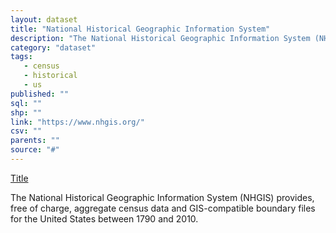 ```yaml
---
layout: dataset
title: "National Historical Geographic Information System"
description: "The National Historical Geographic Information System (NHGIS) provides, free of charge, aggregate census data and GIS-compatible boundary files for the United States between 1790 and 2010."
category: "dataset"
tags: 
   - census
   - historical
   - us
published: ""
sql: ""
shp: ""
link: "https://www.nhgis.org/"
csv: ""
parents: ""
source: "#"
---
```

[Title][source]

[source]: https://www.nhgis.org/
<p class='data desc'>The National Historical Geographic Information System (NHGIS) provides, free of charge, aggregate census data and GIS-compatible boundary files for the United States between 1790 and 2010.</p>
